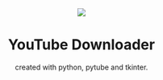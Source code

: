 <center>
<img src="https://user-images.githubusercontent.com/46064260/119309281-62815680-bc6e-11eb-9093-4b82892bc2ea.png">

<h1 style="text-align: center; width=100%">YouTube Downloader</h1>
created with python, pytube and tkinter.</center>
